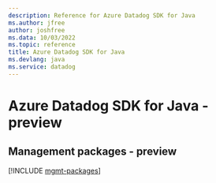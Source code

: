 ```yaml
---
description: Reference for Azure Datadog SDK for Java
ms.author: jfree
author: joshfree
ms.data: 10/03/2022
ms.topic: reference
title: Azure Datadog SDK for Java
ms.devlang: java
ms.service: datadog
---
```

# Azure Datadog SDK for Java - preview

## Management packages - preview
[!INCLUDE [mgmt-packages](datadog-mgmt-index.md)]